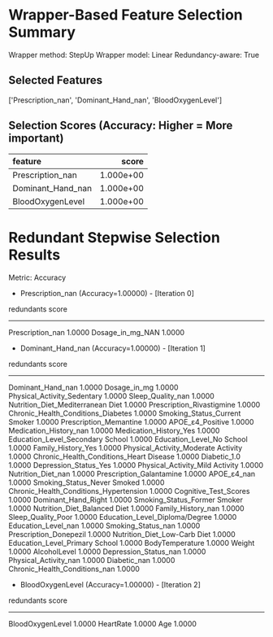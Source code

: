 # Wrapper-Based Feature Selection Summary

Wrapper method:    StepUp
Wrapper model:     Linear
Redundancy-aware:  True

## Selected Features

['Prescription_nan', 'Dominant_Hand_nan', 'BloodOxygenLevel']

## Selection Scores (Accuracy: Higher = More important)

| feature           |     score |
|:------------------|----------:|
| Prescription_nan  | 1.000e+00 |
| Dominant_Hand_nan | 1.000e+00 |
| BloodOxygenLevel  | 1.000e+00 |

# Redundant Stepwise Selection Results

Metric: Accuracy

* Prescription_nan (Accuracy=1.00000) - [Iteration   0]

redundants          score
----------------  -------
Prescription_nan   1.0000
Dosage_in_mg_NAN   1.0000

* Dominant_Hand_nan (Accuracy=1.00000) - [Iteration   1]

redundants                                 score
---------------------------------------  -------
Dominant_Hand_nan                         1.0000
Dosage_in_mg                              1.0000
Physical_Activity_Sedentary               1.0000
Sleep_Quality_nan                         1.0000
Nutrition_Diet_Mediterranean Diet         1.0000
Prescription_Rivastigmine                 1.0000
Chronic_Health_Conditions_Diabetes        1.0000
Smoking_Status_Current Smoker             1.0000
Prescription_Memantine                    1.0000
APOE_ε4_Positive                          1.0000
Medication_History_nan                    1.0000
Medication_History_Yes                    1.0000
Education_Level_Secondary School          1.0000
Education_Level_No School                 1.0000
Family_History_Yes                        1.0000
Physical_Activity_Moderate Activity       1.0000
Chronic_Health_Conditions_Heart Disease   1.0000
Diabetic_1.0                              1.0000
Depression_Status_Yes                     1.0000
Physical_Activity_Mild Activity           1.0000
Nutrition_Diet_nan                        1.0000
Prescription_Galantamine                  1.0000
APOE_ε4_nan                               1.0000
Smoking_Status_Never Smoked               1.0000
Chronic_Health_Conditions_Hypertension    1.0000
Cognitive_Test_Scores                     1.0000
Dominant_Hand_Right                       1.0000
Smoking_Status_Former Smoker              1.0000
Nutrition_Diet_Balanced Diet              1.0000
Family_History_nan                        1.0000
Sleep_Quality_Poor                        1.0000
Education_Level_Diploma/Degree            1.0000
Education_Level_nan                       1.0000
Smoking_Status_nan                        1.0000
Prescription_Donepezil                    1.0000
Nutrition_Diet_Low-Carb Diet              1.0000
Education_Level_Primary School            1.0000
BodyTemperature                           1.0000
Weight                                    1.0000
AlcoholLevel                              1.0000
Depression_Status_nan                     1.0000
Physical_Activity_nan                     1.0000
Diabetic_nan                              1.0000
Chronic_Health_Conditions_nan             1.0000

* BloodOxygenLevel (Accuracy=1.00000) - [Iteration   2]

redundants          score
----------------  -------
BloodOxygenLevel   1.0000
HeartRate          1.0000
Age                1.0000

